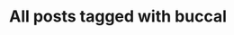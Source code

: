---
layout: tag
title: "All posts tagged with buccal"
permalink: /weblog/tags/buccal/
taxonomy: buccal
---